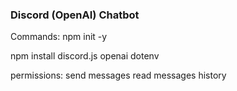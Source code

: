 ### Discord (OpenAI) Chatbot



Commands:
npm init -y

npm install discord.js openai dotenv

permissions:
send messages
read messages history
